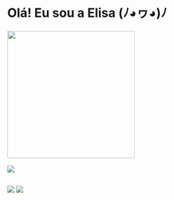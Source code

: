 <h1>Olá! Eu sou a Elisa (ﾉ◕ヮ◕)ﾉ</h1>

### 

<div>
  <a href="https://github.com/elisa-cardoso">

 <img height="290em" src="https://github-readme-stats.vercel.app/api/top-langs/?username=elisa-cardoso&layout=compact&langs_count=16&theme=dark"/>
</div>
<div style="display: inline_block"><br>
  <a href="https://skillicons.dev">
    <img src="https://skillicons.dev/icons?i=js,ts,css,html,react,flutter" />
  </a>
</div>
  
  ##
 
<div> 
  <a href="https://www.instagram.com/elisa.cardoso.de.mello/" target="_blank"><img src="https://img.shields.io/badge/-Instagram-%23E4405F?style=for-the-badge&logo=instagram&logoColor=white" target="_blank"></a>
  <a href="https://www.linkedin.com/in/elisa-cardoso-de-mello-67a101220/" target="_blank"><img src="https://img.shields.io/badge/-LinkedIn-%230077B5?style=for-the-badge&logo=linkedin&logoColor=white" target="_blank"></a> 
</div>
